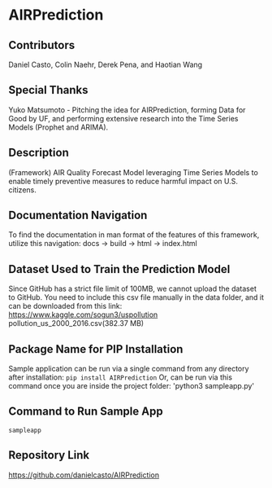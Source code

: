 # AIRPrediction

## Contributors
Daniel Casto, Colin Naehr, Derek Pena, and Haotian Wang

## Special Thanks
Yuko Matsumoto - Pitching the idea for AIRPrediction, forming Data for Good by UF, and performing extensive research into the Time Series Models (Prophet and ARIMA).

## Description
(Framework) AIR Quality Forecast Model leveraging Time Series Models to enable timely preventive measures to reduce harmful impact on U.S. citizens.

## Documentation Navigation
To find the documentation in man format of the features of this framework, utilize this navigation:
docs -> build -> html -> index.html

## Dataset Used to Train the Prediction Model
Since GitHub has a strict file limit of 100MB, we cannot upload the dataset to GitHub.
You need to include this csv file manually in the data folder, and it can be downloaded from this link: 
https://www.kaggle.com/sogun3/uspollution
pollution_us_2000_2016.csv(382.37 MB)

## Package Name for PIP Installation
Sample application can be run via a single command from any directory after installation:
`pip install AIRPrediction`
Or,
can be run via this command once you are inside the project folder:
'python3 sampleapp.py'


## Command to Run Sample App
`sampleapp`

## Repository Link
https://github.com/danielcasto/AIRPrediction
